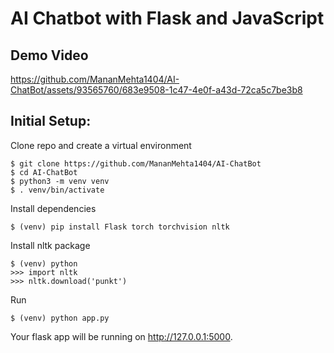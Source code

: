 # AI Chatbot with Flask and JavaScript

## Demo Video

https://github.com/MananMehta1404/AI-ChatBot/assets/93565760/683e9508-1c47-4e0f-a43d-72ca5c7be3b8


## Initial Setup:

Clone repo and create a virtual environment
```
$ git clone https://github.com/MananMehta1404/AI-ChatBot
$ cd AI-ChatBot
$ python3 -m venv venv
$ . venv/bin/activate
```
Install dependencies
```
$ (venv) pip install Flask torch torchvision nltk
```
Install nltk package
```
$ (venv) python
>>> import nltk
>>> nltk.download('punkt')
```
Run
```
$ (venv) python app.py
```
Your flask app will be running on http://127.0.0.1:5000.
